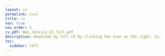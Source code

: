 ```yaml
---
layout: cv
permalink: /cv/
title: cv
nav: true
nav_order: 5
cv_pdf: Wan_Jessica_CV_full.pdf
description: Download my full CV by clicking the icon on the right. Scroll down for a quick overview.
toc:
  sidebar: left
---
```

